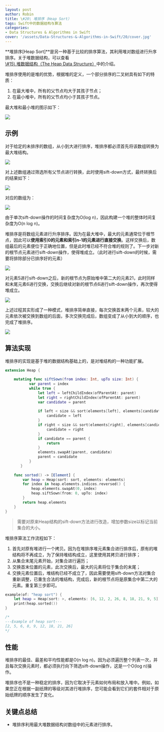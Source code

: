 ```yaml
---
layout: post
author: Robin
title: \#20\ 堆排序（Heap Sort）
tags: Swift中的数据结构与算法
categories:
- Data Structures & Algorithms in Swift
cover: '/assets/Data-Structures-&-Algorithms-in-Swift/20/cover.jpg'
---
```


**堆排序[Heap Sort]**是另一种基于比较的排序算法，其利用堆对数组进行升序排序。关于堆数据结构，可以查看[\\#15\ 堆数据结构（The Heap Data Structure）](https://robinchao.github.io/Data-Structures-&-Algorithms-in-Swift-15/)中的介绍。

堆排序使用的是堆的优势，根据堆的定义，一个部分排序的二叉树具有如下的特质：

1. 在最大堆中，所有的父节点均大于其孩子节点；
2. 在最小堆中，所有的父节点均小于其孩子节点。

最大堆和最小堆的图示如下：

![](/assets/Data-Structures-&-Algorithms-in-Swift/20/max-min-heap.png)

## 示例

对于给定的未排序的数组，从小到大进行排序，堆排序都必须首先将该数组转换为最大堆结构。

![](/assets/Data-Structures-&-Algorithms-in-Swift/20/eg-1.png)

对上述数组通过筛选所有父节点进行转换，此时使用sift-down方式，最终转换后的结果如下：

![](/assets/Data-Structures-&-Algorithms-in-Swift/20/eg-2.png)

对应的数组为：

![](/assets/Data-Structures-&-Algorithms-in-Swift/20/eg-3.png)

由于单次sift-down操作的时间复杂度为O(log n)，因此构建一个堆的整体时间复杂度为O(n log n)。

堆排序是将数组元素进行升序排序。因为在最大堆中，最大的元素通常位于根节点，因此可以**使用索引0的元素和索引n-1的元素进行直接交换**。这样交换后，数组最后的元素便位于正确地位置，但是此时堆已经不符合堆的规则了。下一步对新的根节点元素进行sift-down操作，使得堆成立。（此时进行sift-down的时候，需要将排除部分已排序好的元素）

![](/assets/Data-Structures-&-Algorithms-in-Swift/20/eg-4.png)

对元素5进行sift-down之后，新的根节点为原始堆中第二大的元素21，此时同样和末尾元素6进行交换，交换后继续对新的根节点6进行sift-down操作，再次使得堆成立。

![](/assets/Data-Structures-&-Algorithms-in-Swift/20/eg-5.png)

上述过程其实形成了一种模式，堆排序简单直接，每次交换首末两个元素，较大的元素依次被交换到数组的后面，多次交换完成后，数组变成了从小到大的顺序，也完成了堆排序。

![](/assets/Data-Structures-&-Algorithms-in-Swift/20/eg-6.png)

## 算法实现

堆排序的实现是基于堆的数据结构基础上的，是对堆结构的一种功能扩展。

```swift
extension Heap {
    
    mutating func siftSown(from index: Int, upTo size: Int) {
           var parent = index
           while true {
               let left = leftChildIndex(ofParentAt: parent)
               let right = rightChildIndex(ofParentAt: parent)
               var candidate = parent
               
               if left < size && sort(elements[left], elements[candidate]) {
                   candidate = left
               }
               if right < size && sort(elements[right], elements[candidate]) {
                   candidate = right
               }
               if candidate == parent {
                   return
               }
               elements.swapAt(parent, candidate)
               parent = candidate
           }
       }
    
    func sorted() -> [Element] {
        var heap = Heap(sort: sort, elements: elements)
        for index in heap.elements.indices.reversed() {
            heap.elements.swapAt(0, index)
            heap.siftSown(from: 0, upTo: index)
        }
        return heap.elements
    }
}
```

> 需要对原来Heap结构的sift-down方法进行改造，增加参数size以标记当前集合的大小。

堆排序算法工作流程如下：

1. 首先对原有堆进行一个拷贝。因为在堆排序堆元素集合进行排序后，原有的堆结构将不再成立，为了保持堆结构成立，这里使用其拷贝进行排序；
2. 从集合末尾元素开始，对集合进行遍历；
3. 交换首末位置的元素，此次交换后，最大的元素将位于集合的末尾；
4. 交换元素位置后，堆结构已经不成立了，因此需要使用sift-down方法对集合重新调整，已重生合法的堆结构，完成后，新的根节点将是原集合中第二大的元素。重复第三步即可。

```swift
example(of: "heap sort") {
    let heap = Heap(sort: >, elements: [6, 12, 2, 26, 8, 18, 21, 9, 5])
    print(heap.sorted())
}

/*
---Example of heap sort---
[2, 5, 6, 8, 9, 12, 18, 21, 26]
*/
```

## 性能

堆排序的最佳、最差和平均性能都是O(n log n)。因为必须遍历整个列表一次，并且每次交换元素时，都必须执行向下筛选sift-down操作，这是一个O(log n)操作。

堆排序也不是一种稳定的排序，因为它取决于元素如何布局和放入堆中。例如，如果您正在根据一副纸牌的等级对其进行堆排序，您可能会看到它们的套件相对于原始纸牌的顺序发生了变化。

## 关键点总结

* 堆排序利用最大堆数据结构对数组中的元素进行排序。